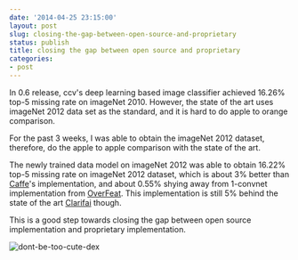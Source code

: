 ```yaml
---
date: '2014-04-25 23:15:00'
layout: post
slug: closing-the-gap-between-open-source-and-proprietary
status: publish
title: closing the gap between open source and proprietary
categories:
- post
---
```


In 0.6 release, ccv's deep learning based image classifier achieved 16.26% top-5 missing rate on imageNet 2010. However, the state of the art uses imageNet 2012 data set as the standard, and it is hard to do apple to orange comparison.

For the past 3 weeks, I was able to obtain the imageNet 2012 dataset, therefore, do the apple to apple comparison with the state of the art.

The newly trained data model on imageNet 2012 was able to obtain 16.22% top-5 missing rate on imageNet 2012 dataset, which is about 3% better than [Caffe](http://caffe.berkeleyvision.org/)'s implementation, and about 0.55% shying away from 1-convnet implementation from [OverFeat](http://cilvr.nyu.edu/doku.php?id=software:overfeat:start). This implementation is still 5% behind the state of the art [Clarifai](http://www.clarifai.com) though.

This is a good step towards closing the gap between open source implementation and proprietary implementation.

![dont-be-too-cute-dex](/photo/2014-04-25-dex.png)
